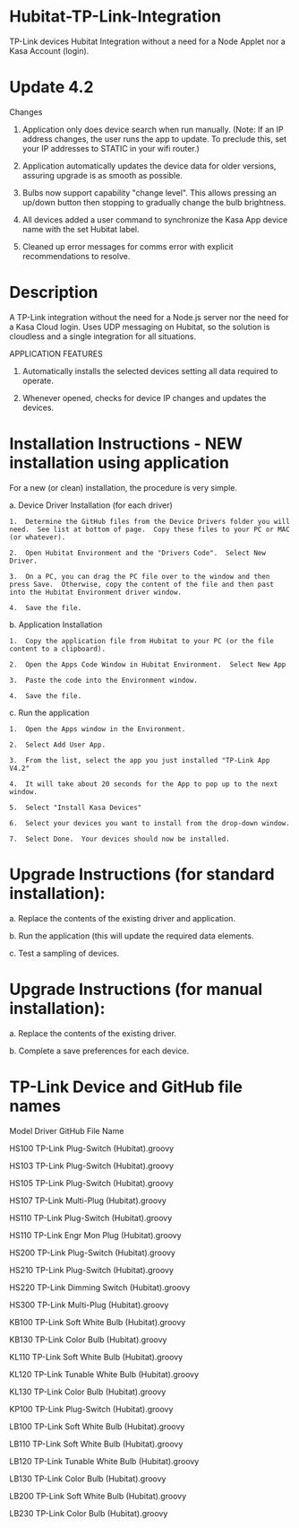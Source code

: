 # Hubitat-TP-Link-Integration
TP-Link devices Hubitat Integration without a need for a Node Applet nor a Kasa Account (login).

# Update 4.2
Changes
1.  Application only does device search when run manually.  (Note:  If an IP address changes, the user runs the app to update.  To preclude this, set your IP addresses to STATIC in your wifi router.)

2.  Application automatically updates the device data for older versions, assuring upgrade is as smooth as possible.

3.  Bulbs now support capability "change level".  This allows pressing an up/down button then stopping to gradually change the bulb brightness.

4.  All devices added a user command to synchronize the Kasa App device name with the set Hubitat label.

5.  Cleaned up error messages for comms error with explicit recommendations to resolve.

# Description
A TP-Link integration without the need for a Node.js server nor the need for a Kasa Cloud login.  Uses UDP messaging on Hubitat, so the solution is cloudless and a single integration for all situations.

APPLICATION FEATURES

1.  Automatically installs the selected devices setting all data required to operate.

2.  Whenever opened, checks for device IP changes and updates the devices.

# Installation Instructions - NEW installation using application
For a new (or clean) installation, the procedure is very simple.

a.  Device Driver Installation (for each driver)

    1.  Determine the GitHub files from the Device Drivers folder you will need.  See list at bottom of page.  Copy these files to your PC or MAC (or whatever).
    
    2.  Open Hubitat Environment and the "Drivers Code".  Select New Driver.
    
    3.  On a PC, you can drag the PC file over to the window and then press Save.  Otherwise, copy the content of the file and then past into the Hubitat Environment driver window.
    
    4.  Save the file.

b.  Application Installation

    1.  Copy the application file from Hubitat to your PC (or the file content to a clipboard).
    
    2.  Open the Apps Code Window in Hubitat Environment.  Select New App
    
    3.  Paste the code into the Environment window.
    
    4.  Save the file.

c.  Run the application

    1.  Open the Apps window in the Environment.
    
    2.  Select Add User App.
    
    3.  From the list, select the app you just installed "TP-Link App V4.2"
    
    4.  It will take about 20 seconds for the App to pop up to the next window.
    
    5.  Select "Install Kasa Devices"
    
    6.  Select your devices you want to install from the drop-down window.
    
    7.  Select Done.  Your devices should now be installed.
    
    
# Upgrade Instructions (for standard installation):

a.  Replace the contents of the existing driver and application.

b.  Run the application (this will update the required data elements.

c.  Test a sampling of devices.

# Upgrade Instructions (for manual installation):

a.  Replace the contents of the existing driver.

b.  Complete a save preferences for each device.

# TP-Link Device and GitHub file names

Model	Driver GitHub File Name

HS100	TP-Link Plug-Switch (Hubitat).groovy

HS103	TP-Link Plug-Switch (Hubitat).groovy

HS105	TP-Link Plug-Switch (Hubitat).groovy

HS107	TP-Link Multi-Plug (Hubitat).groovy

HS110	TP-Link Plug-Switch (Hubitat).groovy

HS110	TP-Link Engr Mon Plug (Hubitat).groovy

HS200	TP-Link Plug-Switch (Hubitat).groovy

HS210	TP-Link Plug-Switch (Hubitat).groovy

HS220	TP-Link Dimming Switch (Hubitat).groovy

HS300	TP-Link Multi-Plug (Hubitat).groovy

KB100	TP-Link Soft White Bulb (Hubitat).groovy

KB130	TP-Link Color Bulb (Hubitat).groovy

KL110	TP-Link Soft White Bulb (Hubitat).groovy

KL120	TP-Link Tunable White Bulb (Hubitat).groovy

KL130	TP-Link Color Bulb (Hubitat).groovy

KP100	TP-Link Plug-Switch (Hubitat).groovy

LB100	TP-Link Soft White Bulb (Hubitat).groovy

LB110	TP-Link Soft White Bulb (Hubitat).groovy

LB120	TP-Link Tunable White Bulb (Hubitat).groovy

LB130	TP-Link Color Bulb (Hubitat).groovy

LB200	TP-Link Soft White Bulb (Hubitat).groovy

LB230	TP-Link Color Bulb (Hubitat).groovy
